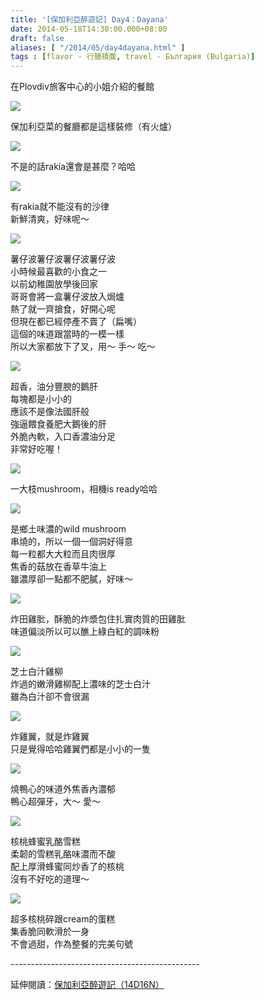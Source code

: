 ```yaml
---
title: '[保加利亞醉遊記] Day4：Dayana'
date: 2014-05-18T14:30:00.000+08:00
draft: false
aliases: [ "/2014/05/day4dayana.html" ]
tags : [flavor - 行膳積腹, travel - България (Bulgaria)]
---
```


在Plovdiv旅客中心的小姐介紹的餐館  

![](/images/bulgaria4b1.jpg)

保加利亞菜的餐廳都是這樣裝修（有火爐）  

![](/images/bulgaria4b2.jpg)

不是的話rakia還會是甚麼？哈哈  

![](/images/bulgaria4b3.jpg)

有rakia就不能沒有的沙律  
新鮮清爽，好味呢～  

![](/images/bulgaria4b4.jpg)

薯仔波薯仔波薯仔波薯仔波  
小時候最喜歡的小食之一  
以前幼稚園放學後回家  
哥哥會將一盒薯仔波放入焗爐  
熱了就一齊搶食，好開心呢  
但現在都已經停產不賣了（扁嘴）  
這個的味道跟當時的一模一樣  
所以大家都放下了叉，用～ 手～ 吃～  

![](/images/bulgaria4b5.jpg)

超香，油分豐腴的鵝肝  
每塊都是小小的  
應該不是像法國肝般  
強逼餵食養肥大鵝後的肝  
外脆內軟，入口香濃油分足  
非常好吃喔！  

![](/images/bulgaria4b6.jpg)

一大枝mushroom，相機is ready哈哈  

![](/images/bulgaria4b7.jpg)

是鄉土味濃的wild mushroom  
串燒的，所以一個一個洞好得意  
每一粒都大大粒而且肉很厚  
焦香的菇放在香草牛油上  
雖濃厚卻一點都不肥膩，好味～  

![](/images/bulgaria4b8.jpg)

炸田雞肶，酥脆的炸漿包住扎實肉質的田雞肶  
味道偏淡所以可以醮上綠白紅的調味粉  

![](/images/bulgaria4b9.jpg)

芝士白汁雞柳  
炸過的嫩滑雞柳配上濃味的芝士白汁  
雖為白汁卻不會很漏  

![](/images/bulgaria4b10.jpg)

炸雞翼，就是炸雞翼  
只是覺得哈哈雞翼們都是小小的一隻  

![](/images/bulgaria4b11.jpg)

燒鴨心的味道外焦香內濃郁  
鴨心超彈牙，大～ 愛～  

![](/images/bulgaria4b12.jpg)

核桃蜂蜜乳酪雪糕  
柔韌的雪糕乳酪味濃而不酸  
配上厚滑蜂蜜同炒香了的核桃  
沒有不好吃的道理～  

![](/images/bulgaria4b13.jpg)

超多核桃碎跟cream的蛋糕  
集香脆同軟滑於一身  
不會過甜，作為整餐的完美句號  
  
\-----------------------------------------------  
  
延伸閱讀：[保加利亞醉遊記（14D16N）](https://hidie.net/bulgaria14d16n/)
